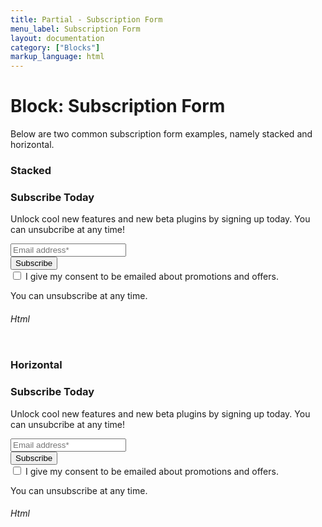 ```yaml
---
title: Partial - Subscription Form
menu_label: Subscription Form
layout: documentation
category: ["Blocks"]
markup_language: html
---
```


<div class="section-block">
  <div class="row pt-40 pt-md-40">
    <div class="col w-9/12 w-md-full order-2 content-inner">
      <h1 class="font-light">Block: Subscription Form</h1>
      <p class="mb-10">Below are two common subscription form examples, namely stacked and horizontal.</p>
      <h3 class="font-light mt-80">Stacked</h3>
      <!-- Subscription Form Stacked -->
      <div class="section-block bg-grey-ultralight">
        <div class="row">
          <div class="col w-full">
            <div class="row">
              <div class="col w-8/12 offset-2 center">
                <h3 class="mb-10">Subscribe Today</h3>
                <p>Unlock cool new features and new beta plugins by signing up today. You can unsubcribe at any time!</p>
              </div>
            </div>
            <div class="row">
              <div class="col w-8/12 offset-2">
                <div class="form-container subscription-form-container center">
                  <form class="subscription-form" action="#" method="post" novalidate="">
                    <div class="row">
                      <div class="col w-full">
                        <input type="email" name="email" class="form-email form-element rounded shadow-focus-outline size-md" placeholder="Email address*" required="">
                      </div>
                    </div>
                    <div class="row">
                      <div class="col w-full">
                        <input type="submit" value="Subscribe" class="form-submit w-full ml-0 mr-0 mb-20 button rounded shadow-focus-outline size-md">
                      </div>
                    </div>
                    <div class="row form-consent">
                      <div class="col w-full">
                        <input id="checkbox-subscription-1" class="form-element checkbox" name="checkbox-consent" type="checkbox" required="">
                        <label for="checkbox-subscription-1" class="checkbox-label consent-checkbox-label">I give my consent to be emailed about promotions and offers.</label>
                        <p class="consent-notice text-small"> You can unsubscribe at any time. </p>
                      </div>
                    </div>
                  </form>
                  <!-- form response wrapper -->
                  <div class="form-response"></div>
                </div>
              </div>
            </div>
          </div>
        </div>
      </div>
      <!-- Subscription Form Stacked End -->
      <!-- code -->
      <h6 class="uppercase">Html</h6>
      <div class="rounded p-20 overflow-y-scroll mb-0 bg-gradient-grey-ultralight border-l border-4 border-solid border-indigo">
        <pre class="m-0 language-html"><code class="inline-block scrolling-touch"><!--<div class="form-container subscription-form-container center">
	<form class="subscription-form" action="#" method="post" novalidate>
		<div class="row">
			<div class="col w-full">
				<input type="email" name="email" class="form-email form-element rounded shadow-focus-outline size-md" placeholder="Email address*" required>
			</div>
		</div>
		<div class="row">
			<div class="col w-full">
				<input type="submit" value="Subscribe" class="form-submit w-full ml-0 mr-0 mb-20 button rounded shadow-focus-outline size-md">
			</div>
		</div>
		<div class="row form-consent">
			<div class="col w-full">
				<input id="checkbox-subscription-1" class="form-element checkbox" name="checkbox-consent" type="checkbox" required="">
			 	<label for="checkbox-subscription-1" class="checkbox-label consent-checkbox-label">I give my consent to be emailed about promotions and offers.</label>
				<p class="consent-notice text-small">
					You can unsubscribe at any time.
				</p>
			</div>
		</div>
	</form>
	<div class="form-response"></div>
</div>
--></code></pre>
      </div>
      <!-- code -->
      <h3 class="font-light mt-80">Horizontal</h3>
      <!-- Subscription Form Stacked -->
      <div class="section-block bg-grey-ultralight">
        <div class="row">
          <div class="col w-full">
            <div class="row">
              <div class="col w-8/12 offset-2 center">
                <h3 class="mb-10">Subscribe Today</h3>
                <p>Unlock cool new features and new beta plugins by signing up today. You can unsubcribe at any time!</p>
              </div>
            </div>
            <div class="row">
              <div class="col w-8/12 offset-2">
                <div class="form-container subscription-form-container center">
                  <form class="subscription-form" action="#" method="post" novalidate="">
                    <div class="row row-form">
                      <div class="col w-7/12 pr-0 pr-sm-10">
                        <input type="email" name="email" class="form-email form-element rounded-l rounded-sm shadow-focus-outline size-md" placeholder="Email address*" required="">
                      </div>
                      <div class="col w-5/12 pl-0 pl-sm-10">
                        <input type="submit" value="Subscribe" class="form-submit w-full m-0 mb-sm-20 button rounded-r rounded-sm shadow-focus-outline size-md">
                      </div>
                    </div>
                    <div class="row form-consent">
                      <div class="col w-full">
                        <input id="checkbox-subscription-2" class="form-element checkbox" name="checkbox-consent" type="checkbox" required="">
                        <label for="checkbox-subscription-2" class="checkbox-label consent-checkbox-label">I give my consent to be emailed about promotions and offers.</label>
                        <p class="consent-notice text-small"> You can unsubscribe at any time. </p>
                      </div>
                    </div>
                  </form>
                  <!-- form response wrapper -->
                  <div class="form-response"></div>
                </div>
              </div>
            </div>
          </div>
        </div>
      </div>
      <!-- Subscription Form Stacked End -->
      <!-- code -->
      <h6 class="uppercase">Html</h6>
      <div class="rounded p-20 overflow-y-scroll mb-0 bg-gradient-grey-ultralight border-l border-4 border-solid border-indigo">
        <pre class="m-0 language-html"><code class="inline-block scrolling-touch"><!--<div class="form-container subscription-form-container center">
	<form class="subscription-form" action="#" method="post" novalidate>
		<div class="row row-form">
			<div class="col w-7/12 pr-0 pr-sm-10">
				<input type="email" name="email" class="form-email form-element rounded-l rounded-sm shadow-focus-outline size-md" placeholder="Email address*" required>
			</div>
			<div class="col w-5/12 pl-0 pl-sm-10">
				<input type="submit" value="Subscribe" class="form-submit w-full m-0 mb-sm-20 button rounded-r rounded-sm shadow-focus-outline size-md">
			</div>
		</div>
		<div class="row form-consent">
			<div class="col w-full">
				<input id="checkbox-subscription-2" class="form-element checkbox" name="checkbox-consent" type="checkbox" required="">
			 	<label for="checkbox-subscription-2" class="checkbox-label consent-checkbox-label">I give my consent to be emailed about promotions and offers.</label>
				<p class="consent-notice text-small">
					You can unsubscribe at any time.
				</p>
			</div>
		</div>
	</form>
	<div class="form-response"></div>
</div>
--></code></pre>
      </div>
      <!-- code -->
    </div>
    <!-- Content Inner End -->
		<!-- {{ sidebar }} -->
  </div>
</div>
